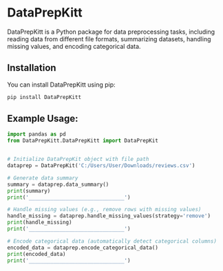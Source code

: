 # DataPrepKitt

DataPrepKitt is a Python package for data preprocessing tasks, including reading data from different file formats, summarizing datasets, handling missing values, and encoding categorical data.

## Installation

You can install DataPrepKitt using pip:

```python
pip install DataPrepKitt
```

## Example Usage:

```python
import pandas as pd
from DataPrepKitt.DataPrepKitt import DataPrepKit


# Initialize DataPrepKit object with file path
dataprep = DataPrepKit('C:/Users/User/Downloads/reviews.csv')

# Generate data summary
summary = dataprep.data_summary()
print(summary)
print('_______________________________')

# Handle missing values (e.g., remove rows with missing values)
handle_missing = dataprep.handle_missing_values(strategy='remove')
print(handle_missing)
print('_______________________________')

# Encode categorical data (automatically detect categorical columns)
encoded_data = dataprep.encode_categorical_data()
print(encoded_data)
print('_______________________________')

```
